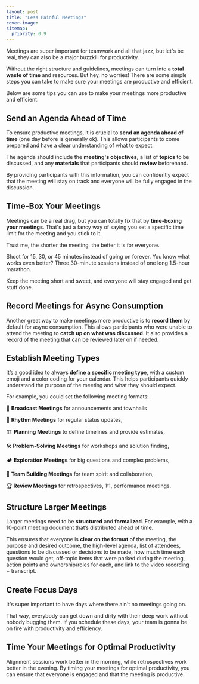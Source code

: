 ```yaml
---
layout: post
title: "Less Painful Meetings"
cover-image: 
sitemap:
  priority: 0.9
---
```


Meetings are super important for teamwork and all that jazz, but let's be real, they can also be a major buzzkill for productivity. 

Without the right structure and guidelines, meetings can turn into a **total waste of time** and resources. But hey, no worries! There are some simple steps you can take to make sure your meetings are productive and efficient.

Below are some tips you can use to make your meetings more productive and efficient.

## Send an Agenda Ahead of Time

To ensure productive meetings, it is crucial to **send an agenda ahead of time** (one day before is generally ok). This allows participants to come prepared and have a clear understanding of what to expect. 

The agenda should include the **meeting's objectives,** a list of **topics** to be discussed, and any **materials** that participants should **review** beforehand. 

By providing participants with this information, you can confidently expect that the meeting will stay on track and everyone will be fully engaged in the discussion.

## Time-Box Your Meetings

Meetings can be a real drag, but you can totally fix that by **time-boxing your meetings**. That's just a fancy way of saying you set a specific time limit for the meeting and you stick to it. 

Trust me, the shorter the meeting, the better it is for everyone. 

Shoot for 15, 30, or 45 minutes instead of going on forever. You know what works even better? Three 30-minute sessions instead of one long 1.5-hour marathon. 

Keep the meeting short and sweet, and everyone will stay engaged and get stuff done.

## Record Meetings for Async Consumption

Another great way to make meetings more productive is to **record them** by default for async consumption. This allows participants who were unable to attend the meeting to **catch up on what was discussed**. It also provides a record of the meeting that can be reviewed later on if needed. 

## Establish Meeting Types

It’s a good idea to always **define a specific meeting typ**e, with a custom emoji and a color coding for your calendar. This helps participants quickly understand the purpose of the meeting and what they should expect. 

For example, you could set the following meeting formats:

📣  **Broadcast Meetings** for announcements and townhalls

🥁  **Rhythm Meetings** for regular status updates,

🏗️  **Planning Meetings** to define timelines and provide estimates,

🛠  **Problem-Solving Meetings** for workshops and solution finding,

🏕️  **Exploration Meetings** for big questions and complex problems,

💚  **Team Building Meetings** for team spirit and collaboration,

🏆  **Review Meetings** for retrospectives, 1:1, performance meetings.

## Structure Larger Meetings

Larger meetings need to be **structured** and **formalized**. For example, with a 10-point meeting document that’s distributed ahead of time. 

This ensures that everyone is **clear on the format** of the meeting, the purpose and desired outcome, the high-level agenda, list of attendees, questions to be discussed or decisions to be made, how much time each question would get, off-topic items that were parked during the meeting, action points and ownership/roles for each, and link to the video recording + transcript.

## Create Focus Days

It's super important to have days where there ain't no meetings going on. 

That way, everybody can get down and dirty with their deep work without nobody bugging them. If you schedule these days, your team is gonna be on fire with productivity and efficiency.

## Time Your Meetings for Optimal Productivity

Alignment sessions work better in the morning, while retrospectives work better in the evening. By timing your meetings for optimal productivity, you can ensure that everyone is engaged and that the meeting is productive.
